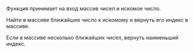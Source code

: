 Функция принимает на вход массив чисел и искомое число.

Найти в массиве ближайшее число к искомому и вернуть его индекс в массиве.

Если в массиве несколько ближайших чисел, вернуть наименьший индекс.

